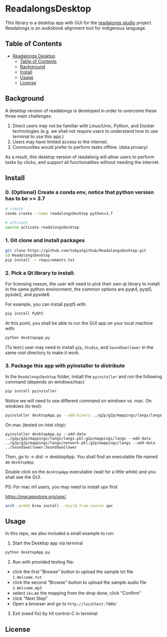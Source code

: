 # ReadalongsDesktop

This library is a desktop app with GUI for the [readalongs studio](https://github.com/ReadAlongs/Studio) project.  
Readalongs is an audiobook alignment tool for indigenous language.

## Table of Contents

- [Readalongs Desktop](#ReadalongsDesktop)
  - [Table of Contents](#table-of-contents)
  - [Background](#background)
  - [Install](#Install)
  - [Usage](#Usage)
  - [License](#License)

## Background

A desktop version of readalongs is developed in order to overcome these three main challenges:

1. Direct users may not be familiar with Linux/Unix, Python, and Docker technologies (e.g. we shall not require users to understand how to use terminal to use this app.)
2. Users may have limited access to the internet.
3. Communities would prefer to perform tasks offline. (data privacy)

As a result, this desktop version of readalong will allow users to perform tasks by clicks, and support all functionalities without needing the internet.

## Install

### 0. (Optional) Create a conda env, notice that python version has to be >= 3.7

```bash
# create
conda create --name readalongsDesktop python=3.7

# activate
source activate readalongsDesktop
```

### 1. Git clone and install packages

```bash
git clone https://github.com/tobyatgithub/ReadalongsDesktop.git
cd ReadalongsDesktop
pip install -r requirements.txt
```

### 2. Pick a Qt library to install:

For licensing reason, the user will need to pick their own qt library to install in the same python environment, the common options are pyqt4, pyqt5, pyside2, and pyside6.

For example, you can install pyqt5 with:

```bash
pip install PyQt5
```

At this point, you shall be able to run the GUI app on your local machine with:

```bash
python desktopapp.py
```

(To test:) user may need to install `g2p`, `Studio`, and `SoundSwallower` in the same root directory to make it work.

### 3. Package this app with pyinstaller to distribute

In the `ReadalongsDesktop` folder, install the `pyinstaller` and run the following command (depends on windows/mac)

```bash
pip install pyinstaller
```

Notice we will need to use different command on windows vs. mac. On windows (to test):

```bash
pyinstaller desktopApp.py --add-binary ../g2p/g2p/mappings/langs/langs.pkl:g2p/mappings/langs --add-binary ../g2p/g2p/mappings/langs/network.pkl:g2p/mappings/langs --add-binary ../SoundSwallower:SoundSwallower
```

On mac (tested on intel chip):

```
pyinstaller desktopApp.py --add-data ../g2p/g2p/mappings/langs/langs.pkl:g2p/mappings/langs --add-data ../g2p/g2p/mappings/langs/network.pkl:g2p/mappings/langs --add-data ../SoundSwallower:SoundSwallower
```

Then, go to -> dist -> desktopApp. You shall find an executable file named as `desktopApp`

Double click on the `desktopApp` executable (wait for a little while) and you shall see the GUI.

PS: For mac m1 users, you may need to install upx first

https://macappstore.org/upx/

```bash
arch -arm64 brew install --build-from-source upx
```

## Usage

In this repo, we also included a small example to run:

1. Start the Desktop app via terminal

```bash
python desktopApp.py
```

2. Run with provided testing file:

- click the first "Browse" button to upload the sample txt file `1.Welcome.txt`
- click the second "Browse" button to upload the sample audio file `1.Welcome.mp3`
- select `iku` as the mapping from the drop done, click "Confirm"
- click "Next Step"
- Open a browser and go to `http://localhost:7000/`

3. Exit (need fix) by hit control-C in terminal

## License
